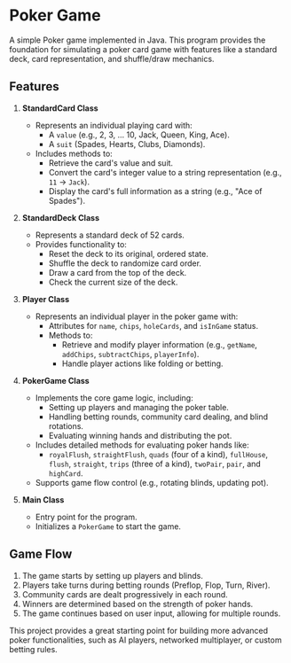 
# Poker Game

A simple Poker game implemented in Java. This program provides the foundation for simulating a poker card game with features like a standard deck, card representation, and shuffle/draw mechanics.

## Features

1. **StandardCard Class**
   - Represents an individual playing card with:
     - A `value` (e.g., 2, 3, ... 10, Jack, Queen, King, Ace).
     - A `suit` (Spades, Hearts, Clubs, Diamonds).
   - Includes methods to:
     - Retrieve the card's value and suit.
     - Convert the card's integer value to a string representation (e.g., `11` -> `Jack`).
     - Display the card's full information as a string (e.g., "Ace of Spades").

2. **StandardDeck Class**
   - Represents a standard deck of 52 cards.
   - Provides functionality to:
     - Reset the deck to its original, ordered state.
     - Shuffle the deck to randomize card order.
     - Draw a card from the top of the deck.
     - Check the current size of the deck.

3. **Player Class**
   - Represents an individual player in the poker game with:
     - Attributes for `name`, `chips`, `holeCards`, and `isInGame` status.
     - Methods to:
       - Retrieve and modify player information (e.g., `getName`, `addChips`, `subtractChips`, `playerInfo`).
       - Handle player actions like folding or betting.

4. **PokerGame Class**
   - Implements the core game logic, including:
     - Setting up players and managing the poker table.
     - Handling betting rounds, community card dealing, and blind rotations.
     - Evaluating winning hands and distributing the pot.
   - Includes detailed methods for evaluating poker hands like:
     - `royalFlush`, `straightFlush`, `quads` (four of a kind), `fullHouse`, `flush`, `straight`, `trips` (three of a kind), `twoPair`, `pair`, and `highCard`.
   - Supports game flow control (e.g., rotating blinds, updating pot).

5. **Main Class**
   - Entry point for the program.
   - Initializes a `PokerGame` to start the game.

## Game Flow

1. The game starts by setting up players and blinds.
2. Players take turns during betting rounds (Preflop, Flop, Turn, River).
3. Community cards are dealt progressively in each round.
4. Winners are determined based on the strength of poker hands.
5. The game continues based on user input, allowing for multiple rounds.

This project provides a great starting point for building more advanced poker functionalities, such as AI players, networked multiplayer, or custom betting rules.
